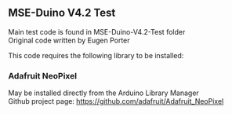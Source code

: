 ## MSE-Duino V4.2 Test

Main test code is found in MSE-Duino-V4.2-Test folder  
Original code written by Eugen Porter

This code requires the following library to be installed:

### Adafruit NeoPixel

May be installed directly from the Arduino Library Manager  
Github project page: https://github.com/adafruit/Adafruit_NeoPixel